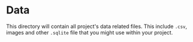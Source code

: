# Data

This directory will contain all project's data related files. This include `.csv`, images and other `.sqlite` file that you might use within your project.